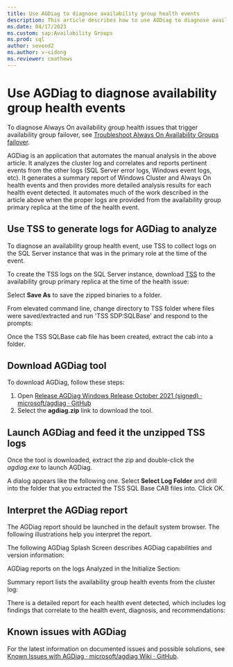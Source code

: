 ```yaml
---
title: Use AGDiag to diagnose availability group health events
description: This article describes how to use AGDiag to diagnose availability group health events.
ms.date: 04/17/2023
ms.custom: sap:Availability Groups
ms.prod: sql
author: sevend2
ms.author: v-sidong
ms.reviewer: cmathews
---
```

# Use AGDiag to diagnose availability group health events

To diagnose Always On availability group health issues that trigger availability group failover, see [Troubleshoot Always On Availability Groups failover](troubleshoot/sql/database-engine/availability-groups/troubleshooting-availability-group-failover).

AGDiag is an application that automates the manual analysis in the above article. It analyzes the cluster log and correlates and reports pertinent events from the other logs (SQL Server error logs, Windows event logs, etc). It generates a summary report of Windows Cluster and Always On health events and then provides more detailed analysis results for each health event detected. It automates much of the work described in the article above when the proper logs are provided from the availability group primary replica at the time of the health event.

## Use TSS to generate logs for AGDiag to analyze

To diagnose an availability group health event, use TSS to collect logs on the SQL Server instance that was in the primary role at the time of the event.

To create the TSS logs on the SQL Server instance, download [TSS](https://aka.ms/getTSS) to the availability group primary replica at the time of the health issue:

Select **Save As** to save the zipped binaries to a folder.

From elevated command line, change directory to TSS folder where files were saved/extracted and run 'TSS SDP:SQLBase' and respond to the prompts:

Once the TSS SQLBase cab file has been created, extract the cab into a folder.

## Download AGDiag tool

To download AGDiag, follow these steps:

1. Open [Release AGDiag Windows Release October 2021 (signed) · microsoft/agdiag · GitHub](https://github.com/microsoft/agdiag/releases/tag/Win2.0.0.23)
1. Select the **agdiag.zip** link to download the tool.

## Launch AGDiag and feed it the unzipped TSS logs

Once the tool is downloaded, extract the zip and double-click the *agdiag.exe* to launch AGDiag.

A dialog appears like the following one. Select **Select Log Folder** and drill into the folder that you extracted the TSS SQL Base CAB files into. Click OK.

## Interpret the AGDiag report

The AGDiag report should be launched in the default system browser. The following illustrations help you interpret the report.

The following AGDiag Splash Screen describes AGDiag capabilities and version information:

AGDiag reports on the logs Analyzed in the Initialize Section:

Summary report lists the availability group health events from the cluster log:

There is a detailed report for each health event detected, which includes log findings that correlate to the health event, diagnosis, and recommendations:

## Known issues with AGDiag

For the latest information on documented issues and possible solutions, see [Known Issues with AGDiag · microsoft/agdiag Wiki · GitHub](https://github.com/microsoft/agdiag/wiki/Known-Issues-with-AGDiag).
